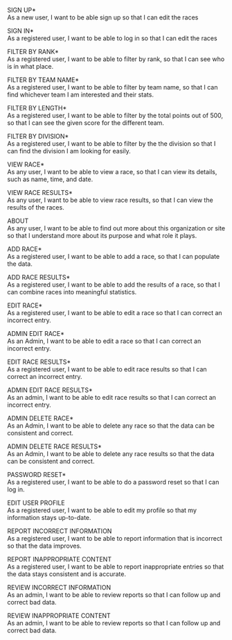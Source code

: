 SIGN UP*<br>
As a new user, I want to be able sign up so that I can edit the races

SIGN IN*<br>
As a registered user, I want to be able to log in so that I can edit the races

FILTER BY RANK*<br>
As a registered user, I want to be able to filter by rank, so that I can see who is in what place.

FILTER BY TEAM NAME*<br>
As a registered user, I want to be able to filter by team name, so that I can find whichever team I am interested and their stats.

FILTER BY LENGTH*<br>
As a registered user, I want to be able to filter by the total points out of 500, 
so that I can see the given score for the different team.

FILTER BY DIVISION*<br>
As a registered user, I want to be able to filter by the the division so that I can find the division I am looking for easily.

VIEW RACE*<br>
As any user, I want to be able to view a race, so that I can view its details, such as name, time, and date.

VIEW RACE RESULTS*<br>
As any user, I want to be able to view race results, so that I can view the results of the races.

ABOUT<br>
As any user, I want to be able to find out more about this organization or site so that I understand more about its purpose and what role it plays.

ADD RACE*<br>
As a registered user, I want to be able to add a race, so that I can populate the data.

ADD RACE RESULTS*<br>
As a registered user, I want to be able to add the results of a race, so that I can combine races into meaningful statistics.

EDIT RACE*<br>
As a registered user, I want to be able to edit a race so that I can correct an incorrect entry.

ADMIN EDIT RACE*<br>
As an Admin, I want to be able to edit a race so that I can correct an incorrect entry.

EDIT RACE RESULTS*<br>
As a registered user, I want to be able to edit race results so that I can correct an incorrect entry.

ADMIN EDIT RACE RESULTS*<br>
As an admin, I want to be able to edit race results so that I can correct an incorrect entry.

ADMIN DELETE RACE*<br>
As an Admin, I want to be able to delete any race so that the data can be consistent and correct.

ADMIN DELETE RACE RESULTS*<br>
As an Admin, I want to be able to delete any race results so that the data can be consistent and correct.

PASSWORD RESET*<br>
As a registered user, I want to be able to do a password reset so that I can log in.

EDIT USER PROFILE<br>
As a registered user, I want to be able to edit my profile so that my information stays up-to-date.

REPORT INCORRECT INFORMATION<br>
As a registered user, I want to be able to report information that is incorrect so that the data improves.

REPORT INAPPROPRIATE CONTENT<br>
As a registered user, I want to be able to report inappropriate entries so that the data stays consistent and is accurate.

REVIEW INCORRECT INFORMATION<br>
As an admin, I want to be able to review reports so that I can follow up and correct bad data.

REVIEW INAPPROPRIATE CONTENT<br>
As an admin, I want to be able to review reports so that I can follow up and correct bad data.






